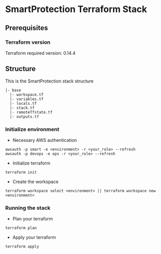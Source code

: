 # SmartProtection Terraform Stack

## Prerequisites

### Terraform version

Terraform required version: 0.14.4

## Structure 

This is the SmartProtection stack structure
```
|- base
  |- workspace.tf
  |- variables.tf
  |- locals.tf
  |- stack.tf
  |- remoteTfstate.tf
  |- outputs.tf
```

### Initialize environment

* Necessary AWS authentication
```
awsauth -p smart -e <environment> -r <your_role> --refresh
awsauth -p devops -e ops -r <your_role> --refresh
```

* Initialize terraform
```
terraform init
```

* Create the workspace
```
terraform workspace select <environment> || terraform workspace new <environment>
```

### Running the stack

* Plan your terraform
```
terraform plan
```

* Apply your terraform
```
terraform apply
```
